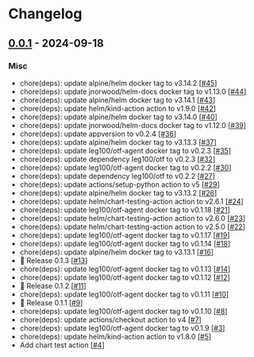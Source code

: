 # Changelog

## [0.0.1](https://github.com/cynkra/otf-agent-helm/releases/tag/0.0.1) - 2024-09-18

 

### Misc

- chore(deps): update alpine/helm docker tag to v3.14.2 [[#45](https://github.com/cynkra/otf-agent-helm/pull/45)]
- chore(deps): update jnorwood/helm-docs docker tag to v1.13.0 [[#44](https://github.com/cynkra/otf-agent-helm/pull/44)]
- chore(deps): update alpine/helm docker tag to v3.14.1 [[#43](https://github.com/cynkra/otf-agent-helm/pull/43)]
- chore(deps): update helm/kind-action action to v1.9.0 [[#42](https://github.com/cynkra/otf-agent-helm/pull/42)]
- chore(deps): update alpine/helm docker tag to v3.14.0 [[#40](https://github.com/cynkra/otf-agent-helm/pull/40)]
- chore(deps): update jnorwood/helm-docs docker tag to v1.12.0 [[#39](https://github.com/cynkra/otf-agent-helm/pull/39)]
- chore(deps): update appversion to v0.2.4 [[#36](https://github.com/cynkra/otf-agent-helm/pull/36)]
- chore(deps): update alpine/helm docker tag to v3.13.3 [[#37](https://github.com/cynkra/otf-agent-helm/pull/37)]
- chore(deps): update leg100/otf-agent docker tag to v0.2.3 [[#35](https://github.com/cynkra/otf-agent-helm/pull/35)]
- chore(deps): update dependency leg100/otf to v0.2.3 [[#32](https://github.com/cynkra/otf-agent-helm/pull/32)]
- chore(deps): update leg100/otf-agent docker tag to v0.2.2 [[#30](https://github.com/cynkra/otf-agent-helm/pull/30)]
- chore(deps): update dependency leg100/otf to v0.2.2 [[#27](https://github.com/cynkra/otf-agent-helm/pull/27)]
- chore(deps): update actions/setup-python action to v5 [[#29](https://github.com/cynkra/otf-agent-helm/pull/29)]
- chore(deps): update alpine/helm docker tag to v3.13.2 [[#26](https://github.com/cynkra/otf-agent-helm/pull/26)]
- chore(deps): update helm/chart-testing-action action to v2.6.1 [[#24](https://github.com/cynkra/otf-agent-helm/pull/24)]
- chore(deps): update leg100/otf-agent docker tag to v0.1.18 [[#21](https://github.com/cynkra/otf-agent-helm/pull/21)]
- chore(deps): update helm/chart-testing-action action to v2.6.0 [[#23](https://github.com/cynkra/otf-agent-helm/pull/23)]
- chore(deps): update helm/chart-testing-action action to v2.5.0 [[#22](https://github.com/cynkra/otf-agent-helm/pull/22)]
- chore(deps): update leg100/otf-agent docker tag to v0.1.17 [[#19](https://github.com/cynkra/otf-agent-helm/pull/19)]
- chore(deps): update leg100/otf-agent docker tag to v0.1.14 [[#18](https://github.com/cynkra/otf-agent-helm/pull/18)]
- chore(deps): update alpine/helm docker tag to v3.13.1 [[#16](https://github.com/cynkra/otf-agent-helm/pull/16)]
- 🎉 Release 0.1.3 [[#13](https://github.com/cynkra/otf-agent-helm/pull/13)]
- chore(deps): update leg100/otf-agent docker tag to v0.1.13 [[#14](https://github.com/cynkra/otf-agent-helm/pull/14)]
- chore(deps): update leg100/otf-agent docker tag to v0.1.12 [[#12](https://github.com/cynkra/otf-agent-helm/pull/12)]
- 🎉 Release 0.1.2 [[#11](https://github.com/cynkra/otf-agent-helm/pull/11)]
- chore(deps): update leg100/otf-agent docker tag to v0.1.11 [[#10](https://github.com/cynkra/otf-agent-helm/pull/10)]
- 🎉 Release 0.1.1 [[#9](https://github.com/cynkra/otf-agent-helm/pull/9)]
- chore(deps): update leg100/otf-agent docker tag to v0.1.10 [[#8](https://github.com/cynkra/otf-agent-helm/pull/8)]
- chore(deps): update actions/checkout action to v4 [[#7](https://github.com/cynkra/otf-agent-helm/pull/7)]
- chore(deps): update leg100/otf-agent docker tag to v0.1.9 [[#3](https://github.com/cynkra/otf-agent-helm/pull/3)]
- chore(deps): update helm/kind-action action to v1.8.0 [[#5](https://github.com/cynkra/otf-agent-helm/pull/5)]
- Add chart test action [[#4](https://github.com/cynkra/otf-agent-helm/pull/4)]
